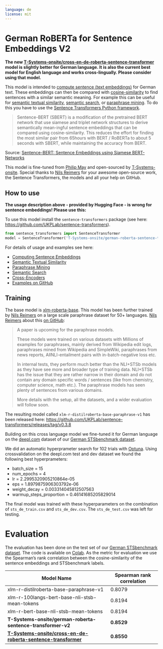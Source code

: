```yaml
---
language: de
license: mit
---
```


# German RoBERTa for Sentence Embeddings V2
**The new [T-Systems-onsite/cross-en-de-roberta-sentence-transformer](https://huggingface.co/T-Systems-onsite/cross-en-de-roberta-sentence-transformer) model is slightly better for German language. It is also the current best model for English language and works cross-lingually. Please consider using that model.**

This model is intended to [compute sentence (text embeddings)](https://www.sbert.net/docs/usage/computing_sentence_embeddings.html) for German text. These embeddings can then be compared with [cosine-similarity](https://en.wikipedia.org/wiki/Cosine_similarity) to find sentences with a similar semantic meaning. For example this can be useful for [semantic textual similarity](https://www.sbert.net/docs/usage/semantic_textual_similarity.html), [semantic search](https://www.sbert.net/docs/usage/semantic_search.html), or [paraphrase mining](https://www.sbert.net/docs/usage/paraphrase_mining.html). To do this you have to use the [Sentence Transformers Python framework](https://github.com/UKPLab/sentence-transformers).

> Sentence-BERT (SBERT) is a  modification  of  the  pretrained BERT network that use siamese and triplet network structures to derive semantically mean-ingful sentence embeddings that can be compared using cosine-similarity. This reduces the effort for finding the most similar pair from 65hours with BERT / RoBERTa to about 5 seconds with SBERT, while maintaining the accuracy from BERT.

Source: [Sentence-BERT: Sentence Embeddings using Siamese BERT-Networks](https://arxiv.org/abs/1908.10084)

This model is fine-tuned from [Philip May](https://eniak.de/) and open-sourced by [T-Systems-onsite](https://www.t-systems-onsite.de/). Special thanks to [Nils Reimers](https://www.nils-reimers.de/) for your awesome open-source work, the Sentence Transformers, the models and all your help on GitHub.

## How to use
**The usage description above - provided by Hugging Face - is wrong for sentence embeddings! Please use this:**

To use this model install the `sentence-transformers` package (see here: <https://github.com/UKPLab/sentence-transformers>).

```python
from sentence_transformers import SentenceTransformer
model = SentenceTransformer('T-Systems-onsite/german-roberta-sentence-transformer-v2')
```

For details of usage and examples see here:
- [Computing Sentence Embeddings](https://www.sbert.net/docs/usage/computing_sentence_embeddings.html)
- [Semantic Textual Similarity](https://www.sbert.net/docs/usage/semantic_textual_similarity.html)
- [Paraphrase Mining](https://www.sbert.net/docs/usage/paraphrase_mining.html)
- [Semantic Search](https://www.sbert.net/docs/usage/semantic_search.html)
- [Cross-Encoders](https://www.sbert.net/docs/usage/cross-encoder.html)
- [Examples on GitHub](https://github.com/UKPLab/sentence-transformers/tree/master/examples/applications)

## Training
The base model is [xlm-roberta-base](https://huggingface.co/xlm-roberta-base). This model has been further trained by [Nils Reimers](https://www.nils-reimers.de/) on a large scale paraphrase dataset for 50+ languages. [Nils Reimers](https://www.nils-reimers.de/) about this [on GitHub](https://github.com/UKPLab/sentence-transformers/issues/509#issuecomment-712243280):

>A paper is upcoming for the paraphrase models.
>
>These models were trained on various datasets with Millions of examples for paraphrases, mainly derived from Wikipedia edit logs, paraphrases mined from Wikipedia and SimpleWiki, paraphrases from news reports, AllNLI-entailment pairs with in-batch-negative loss etc.
>
>In internal tests, they perform much better than the NLI+STSb models as they have see more and broader type of training data. NLI+STSb has the issue that they are rather narrow in their domain and do not contain any domain specific words / sentences (like from chemistry, computer science, math etc.). The paraphrase models has seen plenty of sentences from various domains.
>
>More details with the setup, all the datasets, and a wider evaluation will follow soon.

The resulting model called `xlm-r-distilroberta-base-paraphrase-v1` has been released here: <https://github.com/UKPLab/sentence-transformers/releases/tag/v0.3.8>

Building on this cross language model we fine-tuned it for German language on the [deepl.com](https://www.deepl.com/translator) dataset of our [German STSbenchmark dataset](https://github.com/t-systems-on-site-services-gmbh/german-STSbenchmark).

We did an automatic hyperprameter search for 102 trials with [Optuna](https://github.com/optuna/optuna). Using crossvalidation on the deepl.com test and dev dataset we found the following best hyperprameters:
- batch_size = 15
- num_epochs = 4
- lr = 2.2995320905210864e-05
- eps = 1.8979875906303792e-06
- weight_decay = 0.003314045812507563
- warmup_steps_proportion = 0.46141685205829014

The final model was trained with these hyperparameters on the combination of `sts_de_train.csv` and `sts_de_dev.csv`. The `sts_de_test.csv` was left for testing.

# Evaluation
The evaluation has been done on the test set of our [German STSbenchmark dataset](https://github.com/t-systems-on-site-services-gmbh/german-STSbenchmark). The code is available on [Colab](https://colab.research.google.com/drive/1aCWOqDQx953kEnQ5k4Qn7uiixokocOHv?usp=sharing). As the metric for evaluation we use the Spearman’s rank correlation between the  cosine-similarity of the sentence embeddings and STSbenchmark labels.

| Model Name                           | Spearman rank correlation           |
|--------------------------------------|-------------------------------------|
| xlm-r-distilroberta-base-paraphrase-v1                        | 0.8079     |
| xlm-r-100langs-bert-base-nli-stsb-mean-tokens                 | 0.8194     |
| xlm-r-bert-base-nli-stsb-mean-tokens                          | 0.8194     |
| **T-Systems-onsite/german-roberta-sentence-transformer-v2**   | **0.8529** |
| **[T-Systems-onsite/cross-en-de-roberta-sentence-transformer](https://huggingface.co/T-Systems-onsite/cross-en-de-roberta-sentence-transformer)** | **0.8550** |
